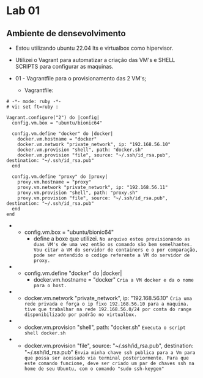 # Lab 01

## Ambiente de densevolvimento
   - Estou utilizando ubuntu 22.04 lts e virtualbox como hipervisor.

   - Utilizei o Vagrant para automatizar a criação das VM's e SHELL SCRIPTS para configurar as maquinas.


- 01 - Vagrantfile para o provisionamento das 2 VM's;
   - Vagrantfile:

```
# -*- mode: ruby -*-
# vi: set ft=ruby :

Vagrant.configure("2") do |config|
  config.vm.box = "ubuntu/bionic64"

  config.vm.define "docker" do |docker|
    docker.vm.hostname = "docker"
    docker.vm.network "private_network", ip: "192.168.56.10"
    docker.vm.provision "shell", path: "docker.sh"
    docker.vm.provision "file", source: "~/.ssh/id_rsa.pub", destination: "~/.ssh/id_rsa.pub" 
  end

  config.vm.define "proxy" do |proxy|
    proxy.vm.hostname = "proxy"
    proxy.vm.network "private_network", ip: "192.168.56.11"
    proxy.vm.provision "shell", path: "proxy.sh"
    proxy.vm.provision "file", source: "~/.ssh/id_rsa.pub", destination: "~/.ssh/id_rsa.pub" 
  end
end
```


- - config.vm.box = "ubuntu/bionic64"
    - define a boxe que utilizei.
`
No arquivo estou provisionando as duas VM's de uma vez então os comando são bem semelhantes. Vou citar a VM do servidor de containers e o por comparação, pode ser entendido o codigo referente a VM do servidor de proxy.
`

- - config.vm.define "docker" do |docker|
    - docker.vm.hostname = "docker"
`
Cria a VM docker e da o nome para o host.
`

- - docker.vm.network "private_network", ip: "192.168.56.10"
`
Cria uma rede privada e força o ip fixo 192.168.56.10 para a maquina.
tive que trabalhar na rede 192.168.56.0/24 por conta do range disponibilizado por padrão no virtualbox.
`

- - docker.vm.provision "shell", path: "docker.sh"
`
Executa o script shell docker.sh
`

- - docker.vm.provision "file", source: "~/.ssh/id_rsa.pub", destination: "~/.ssh/id_rsa.pub" 
`
Envia minha chave ssh publica para a Vm para que possa ser acessado via terminal posteriormente.
Para que este comando funcione, deve ser criado um par de chaves ssh na home de seu Ubuntu, com o comando "sudo ssh-keygen"
`
